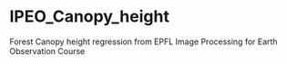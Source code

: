 # IPEO_Canopy_height
Forest Canopy height regression from EPFL Image Processing for Earth Observation Course
